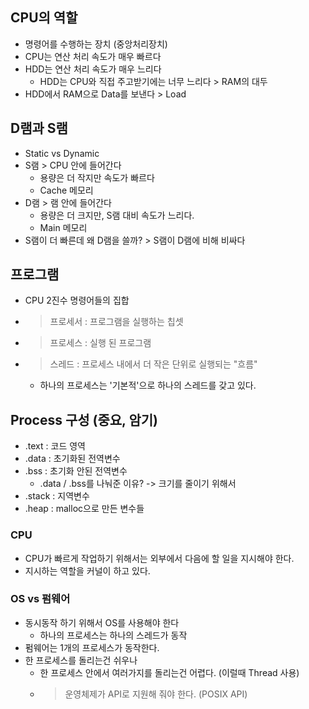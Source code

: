 ## CPU의 역할
- 명령어를 수행하는 장치 (중앙처리장치)
- CPU는 연산 처리 속도가 매우 빠르다
- HDD는 연산 처리 속도가 매우 느리다
  - HDD는 CPU와 직접 주고받기에는 너무 느리다 > RAM의 대두
- HDD에서 RAM으로 Data를 보낸다 > Load

## D램과 S램
- Static vs Dynamic
- S램 > CPU 안에 들어간다
  - 용량은 더 작지만 속도가 빠르다
  - Cache 메모리
- D램 > 램 안에 들어간다
  - 용량은 더 크지만, S램 대비 속도가 느리다.
  - Main 메모리
- S램이 더 빠른데 왜 D램을 쓸까? > S램이 D램에 비해 비싸다

## 프로그램
- CPU 2진수 명령어들의 집합

- >프로세서 : 프로그램을 실행하는 칩셋

- >프로세스 : 실행 된 프로그램

- >스레드 : 프로세스 내에서 더 작은 단위로 실행되는 "흐름"
  - 하나의 프로세스는 '기본적'으로 하나의 스레드를 갖고 있다.

## Process 구성 (중요, 암기)
- .text : 코드 영역
- .data : 초기화된 전역변수
- .bss : 초기화 안된 전역변수
  - .data / .bss를 나눠준 이유? -> 크기를 줄이기 위해서
- .stack : 지역변수
- .heap : malloc으로 만든 변수들

### CPU
- CPU가 빠르게 작업하기 위해서는 외부에서 다음에 할 일을 지시해야 한다.
- 지시하는 역할을 커널이 하고 있다.

### OS vs 펌웨어
- 동시동작 하기 위해서 OS를 사용해야 한다
  - 하나의 프로세스는 하나의 스레드가 동작
- 펌웨어는 1개의 프로세스가 동작한다.
- 한 프로세스를 돌리는건 쉬우나
  - 한 프로세스 안에서 여러가지를 돌리는건 어렵다. (이럴때 Thread 사용)
  - > 운영체제가 API로 지원해 줘야 한다. (POSIX API)

